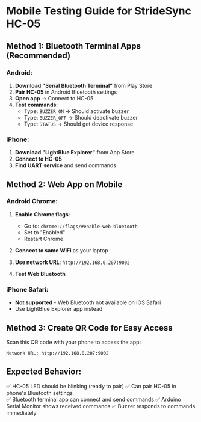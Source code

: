 # Mobile Testing Guide for StrideSync HC-05

## Method 1: Bluetooth Terminal Apps (Recommended)

### Android:

1. **Download "Serial Bluetooth Terminal"** from Play Store
2. **Pair HC-05** in Android Bluetooth settings
3. **Open app** → Connect to HC-05
4. **Test commands**:
   - Type: `BUZZER_ON` → Should activate buzzer
   - Type: `BUZZER_OFF` → Should deactivate buzzer
   - Type: `STATUS` → Should get device response

### iPhone:

1. **Download "LightBlue Explorer"** from App Store
2. **Connect to HC-05**
3. **Find UART service** and send commands

## Method 2: Web App on Mobile

### Android Chrome:

1. **Enable Chrome flags**:

   - Go to: `chrome://flags/#enable-web-bluetooth`
   - Set to "Enabled"
   - Restart Chrome

2. **Connect to same WiFi** as your laptop
3. **Use network URL**: `http://192.168.0.207:9002`
4. **Test Web Bluetooth**

### iPhone Safari:

- **Not supported** - Web Bluetooth not available on iOS Safari
- Use LightBlue Explorer app instead

## Method 3: Create QR Code for Easy Access

Scan this QR code with your phone to access the app:

```
Network URL: http://192.168.0.207:9002
```

## Expected Behavior:

✅ HC-05 LED should be blinking (ready to pair)
✅ Can pair HC-05 in phone's Bluetooth settings  
✅ Bluetooth terminal app can connect and send commands
✅ Arduino Serial Monitor shows received commands
✅ Buzzer responds to commands immediately
